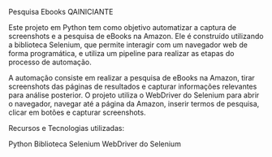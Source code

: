 Pesquisa Ebooks QAINICIANTE

Este projeto em Python tem como objetivo automatizar a captura de screenshots e a pesquisa de eBooks na Amazon. Ele é construído utilizando a biblioteca Selenium, que permite interagir com um navegador web de forma programática, e utiliza um pipeline para realizar as etapas do processo de automação.

A automação consiste em realizar a pesquisa de eBooks na Amazon, tirar screenshots das páginas de resultados e capturar informações relevantes para análise posterior. O projeto utiliza o WebDriver do Selenium para abrir o navegador, navegar até a página da Amazon, inserir termos de pesquisa, clicar em botões e capturar screenshots.

Recursos e Tecnologias utilizadas:

Python
Biblioteca Selenium
WebDriver do Selenium
